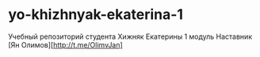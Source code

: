 # yo-khizhnyak-ekaterina-1
Учебный репозиторий студента Хижняк Екатерины 1 модуль
Наставник [Ян Олимов][http://t.me/OlimvJan]